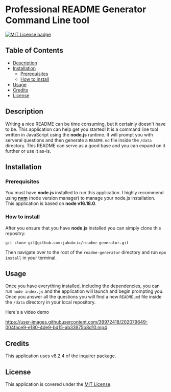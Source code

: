 # Professional README Generator Command Line tool
[![MIT License badge](https://img.shields.io/badge/license-MIT-yellow.svg)](https://choosealicense.com/licenses/mit/)


## Table of Contents

- [Description](#description)
- [Installation](#installation)
    + [Prerequisites](#prerequsites)
    + [How to install](#how-to-install)
- [Usage](#usage)
- [Credits](#credits)
- [License](#license)


## Description
Writing a nice README can be time consuming, but it certainly doesn't have to be. This application can help get you started! It is a command line tool written in JavaScript using the **node.js** runtime. It will prompt you with serveral questions and then generate a `README.md` file inside the `/data` directory. This README can serve as a good base and you can expand on it further or use it as-is.

## Installation
### Prerequisites
You must have **node.js** installed to run this application. I highly recommend using [**nvm**](https://github.com/nvm-sh/nvm) (node version manager) to manage your node.js installation.
<br>
This application is based on **node v16.18.0**.

### How to install
After you ensure that you have **node.js** installed you can simply clone this repositry:
```
git clone git@github.com:jakubcic/readme-generator.git
```

Then navigate over to the root of the `readme-generator` directory and run `npm install` in your terminal.

## Usage
Once you have everything installed, including the dependencies, you can run `node index.js` and the application will launch and begin prompting you. Once you answer all the questions you will find a new `README.md` file inside the `/data` directory in your local repository.
<br>

Here's a video demo

https://user-images.githubusercontent.com/39972418/202079649-004face9-e180-4de9-bd15-ab33975b8d10.mp4


## Credits
This application uses v8.2.4 of the [inquirer](https://www.npmjs.com/package/inquirer/v/8.2.4) package.

## License
This application is covered under the [MIT License](https://choosealicense.com/licenses/mit/).


